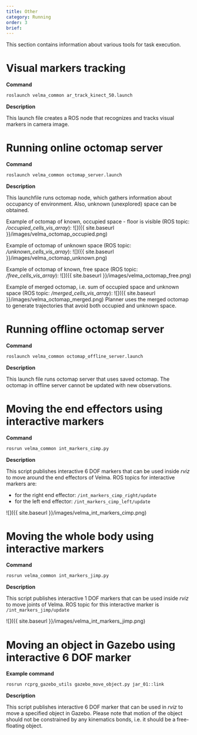 ```yaml
---
title: Other
category: Running
order: 3
brief: 
---
```


This section contains information about various tools for task execution.






# Visual markers tracking

**Command**

```bash
roslaunch velma_common ar_track_kinect_50.launch
```

**Description**

This launch file creates a ROS node that recognizes and tracks visual markers in camera image.







# Running online octomap server

**Command**

```bash
roslaunch velma_common octomap_server.launch
```

**Description**

This launchfile runs octomap node, which gathers information about occupancy of environment.
Also, unknown (unexplored) space can be obtained.

Example of octomap of known, occupied space - floor is visible (ROS topic: */occupied_cells_vis_array*):
![]({{ site.baseurl }}/images/velma_octomap_occupied.png)

Example of octomap of unknown space (ROS topic: */unknown_cells_vis_array*):
![]({{ site.baseurl }}/images/velma_octomap_unknown.png)

Example of octomap of known, free space (ROS topic: */free_cells_vis_array*):
![]({{ site.baseurl }}/images/velma_octomap_free.png)

Example of merged octomap, i.e. sum of occupied space and unknown space (ROS topic: */merged_cells_vis_array*):
![]({{ site.baseurl }}/images/velma_octomap_merged.png)
Planner uses the merged octomap to generate trajectories that avoid both occupied and unknown space.





# Running offline octomap server

**Command**

```bash
roslaunch velma_common octomap_offline_server.launch
```

**Description**

This launch file runs octomap server that uses saved octomap. The octomap in offline server cannot be updated with new observations.







# Moving the end effectors using interactive markers

**Command**

```bash
rosrun velma_common int_markers_cimp.py
```

**Description**

This script publishes interactive 6 DOF markers that can be used inside *rviz*  to move around the end effectors of Velma.
ROS topics for interactive markers are:
 * for the right end effector: `/int_markers_cimp_right/update`
 * for the left end effector: `/int_markers_cimp_left/update`

![]({{ site.baseurl }}/images/velma_int_markers_cimp.png)







# Moving the whole body using interactive markers

**Command**

```bash
rosrun velma_common int_markers_jimp.py
```

**Description**

This script publishes interactive 1 DOF markers that can be used inside *rviz* to move joints of Velma.
ROS topic for this interactive marker is `/int_markers_jimp/update`

![]({{ site.baseurl }}/images/velma_int_markers_jimp.png)







# Moving an object in Gazebo using interactive 6 DOF marker

**Example command**

```bash
rosrun rcprg_gazebo_utils gazebo_move_object.py jar_01::link
```

**Description**

This script publishes interactive 6 DOF marker that can be used in *rviz* to move a specified object in Gazebo.
Please note that motion of the object should not be constrained by any kinematics bonds, i.e. it should be a free-floating object.



